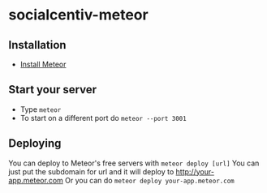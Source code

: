 # socialcentiv-meteor

## Installation

- [Install Meteor](https://www.meteor.com/install)

## Start your server

- Type `meteor`
- To start on a different port do `meteor --port 3001`

## Deploying

You can deploy to Meteor's free servers with `meteor deploy [url]`
You can just put the subdomain for url and it will deploy to http://your-app.meteor.com
Or you can do `meteor deploy your-app.meteor.com`
